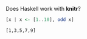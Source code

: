 Does Haskell work with **knitr**?


```haskell
[x | x <- [1..10], odd x]
```

```
[1,3,5,7,9]
```


